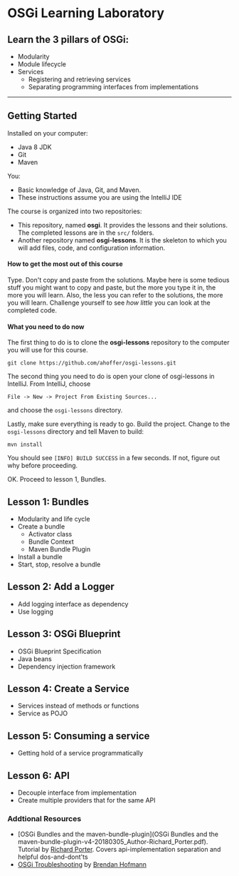 # OSGi Learning Laboratory

## Learn the 3 pillars of OSGi:
* Modularity
* Module lifecycle
* Services
  * Registering and retrieving services
  * Separating programming interfaces from implementations
  
----

## Getting Started

Installed on your computer:
 * Java 8 JDK 
 * Git
 * Maven
 
You:
 * Basic knowledge of Java, Git, and Maven.
 * These instructions assume you are using the IntelliJ IDE 

The course is organized into two repositories: 
  * This repository, named **osgi**. It provides the lessons and their solutions.
  The completed lessons are in the `src/` folders.
  * Another repository named **osgi-lessons**. It is the skeleton to which you will
  add files, code, and configuration information.

#### How to get the most out of this course
Type. Don't copy and paste from the solutions. Maybe here is some tedious stuff you might want to copy and paste, but the more you type it in, the more you will 
learn. Also, the less you can refer to the solutions, the more you will learn. 
Challenge yourself to see _how little_ you can look at the completed code. 

  
#### What you need to do now
The first thing to do is to clone the **osgi-lessons** repository to the computer 
you will use for this course.    

`git clone https://github.com/ahoffer/osgi-lessons.git`

The second thing you need to do is open your clone of osgi-lessons in IntelliJ. From 
IntelliJ, choose

`File -> New -> Project From Existing Sources...`

and choose the `osgi-lessons` directory.

Lastly, make sure everything is ready to go. Build the project. Change to the `osgi-lessons` directory and tell Maven to build:

`mvn install`

You should see `[INFO] BUILD SUCCESS` in a few seconds. If not, figure out why before
proceeding.

OK. Proceed to lesson 1, Bundles.

## Lesson 1: Bundles

* Modularity and life cycle
* Create a bundle 
  * Activator class
  * Bundle Context
  * Maven Bundle Plugin
* Install a bundle
* Start, stop, resolve a bundle

## Lesson 2: Add a Logger
* Add logging interface as dependency
* Use logging 

## Lesson 3: OSGi Blueprint
* OSGi Blueprint Specification
* Java beans
* Dependency injection framework

## Lesson 4: Create a Service
* Services instead of methods or functions
* Service as POJO

## Lesson 5: Consuming a service
* Getting hold of a service programmatically

## Lesson 6: API
* Decouple interface from implementation
* Create multiple providers that for the same API


### Addtional Resources
 - [OSGi Bundles and the maven-bundle-plugin](OSGi Bundles and the maven-bundle-plugin-v4-20180305_Author-Richard_Porter.pdf). 
 Tutorial by [Richard Porter](https://github.com/coyotesqrl). Covers api-implementation separation and helpful dos-and-dont'ts
 - [OSGi Troubleshooting](https://codice.atlassian.net/wiki/spaces/DDF/pages/29261826/OSGi+Troubleshooting) 
 by [Brendan Hofmann](https://github.com/brendan-hofmann)
